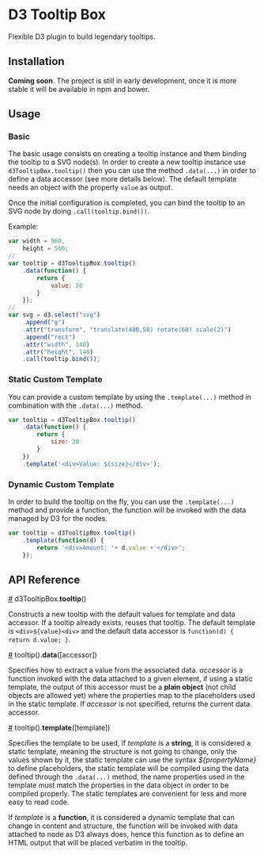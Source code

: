 # D3 Tooltip Box

Flexible D3 plugin to build legendary tooltips.

## Installation

**Coming soon**. The project is still in early development, once it is more stable it will be available in npm and bower.

## Usage

### Basic

The basic usage consists on creating a tooltip instance and them binding the tooltip to a SVG node(s). In order to create a new tooltip instance use `d3TooltipBox.tooltip()` then you can use the method `.data(...)` in order to define a data accessor (see more details below). The default template needs an object with the property `value` as output.

Once the initial configuration is completed, you can bind the tooltip to an SVG node by doing `.call(tooltip.bind())`.

Example:

```javascript
var width = 960,
    height = 500;
//
var tooltip = d3TooltipBox.tooltip()
    .data(function() {
        return {
            value: 20
        }
    });
//
var svg = d3.select("svg")
    .append("g")
    .attr("transform", "translate(480,50) rotate(60) scale(2)")
    .append("rect")
    .attr("width", 140)
    .attr("height", 140)
    .call(tooltip.bind());
```

### Static Custom Template

You can provide a custom template by using the `.template(...)` method in combination with the `.data(...)` method.

```javascript
var tooltip = d3TooltipBox.tooltip()
    .data(function() {
        return {
            size: 20
        }
    })
    .template('<div>Value: ${size}</div>');
```


### Dynamic Custom Template

In order to build the tooltip on the fly, you can use the `.template(...)` method and provide a function, the function will be invoked with the data managed by D3 for the nodes.

```javascript
var tooltip = d3TooltipBox.tooltip()
    .template(function(d) {
        return '<div>Amount: '+ d.value +'</div>';
    });
```

## API Reference

<a name="pie" href="#pie">#</a> d3TooltipBox.<b>tooltip</b>()

Constructs a new tooltip with the default values for template and data accessor. If a tooltip already exists, reuses that tooltip. The default template is `<div>${value}<div>` and the default data accessor is `function(d) { return d.value; }`.

<a name="pie" href="#pie">#</a> tooltip().<b>data</b>([accessor])

Specifies how to extract a value from the associated data. *accessor* is a function invoked with the data attached to a given element, if using a static template, the output of this accessor must be a **plain object** (not child objects are allowed yet) where the properties map to the placeholders used in the static template. If *accessor* is not specified, returns the current data accessor.

<a name="pie" href="#pie">#</a> tooltip().<b>template</b>([template])

Specifies the template to be used, if *template* is a **string**, it is considered a static template, meaning the structure is not going to change, only the values shown by it, the static template can use the syntax *${propertyName}* to define placeholders, the static template will be compiled using the data defined through the `.data(...)` method, the name properties used in the template must match the properties in the data object in order to be compiled properly. The static templates are convenient for less and more easy to read code.

If *template* is a **function**, it is considered a dynamic template that can change in content and structure, the function will be invoked with data attached to node as D3 always does, hence this function as to define an HTML output that will be placed verbatim in the tooltip.